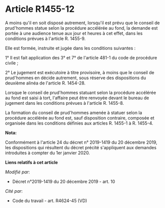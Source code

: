 # Article R1455-12

A moins qu'il en soit disposé autrement, lorsqu'il est prévu que le conseil de prud'hommes statue selon la procédure
accélérée au fond, la demande est portée à une audience tenue aux jour et heures à cet effet, dans les conditions prévues à
l'article R. 1455-9.

Elle est formée, instruite et jugée dans les conditions suivantes :

1° Il est fait application des 3° et 7° de l'article 481-1 du code de procédure civile ;

2° Le jugement est exécutoire à titre provisoire, à moins que le conseil de prud'hommes en décide autrement, sous réserve des
dispositions du deuxième alinéa de l'article R. 1454-28.

Lorsque le conseil de prud'hommes statuant selon la procédure accélérée au fond est saisi à tort, l'affaire peut être
renvoyée devant le bureau de jugement dans les conditions prévues à l'article R. 1455-8.

La formation du conseil de prud'hommes amenée à statuer selon la procédure accélérée au fond est, sauf disposition contraire,
composée et organisée dans les conditions définies aux articles R. 1455-1 à R. 1455-4.

**Nota:**

Conformément à l'article 24 du décret n° 2019-1419 du 20 décembre 2019, les dispositions qui résultent du décret précité
s'appliquent aux demandes introduites à compter du 1er janvier 2020.

**Liens relatifs à cet article**

_Modifié par_:

  - Décret n°2019-1419 du 20 décembre 2019 - art. 10

_Cité par_:

  - Code du travail - art. R4624-45 (VD)
